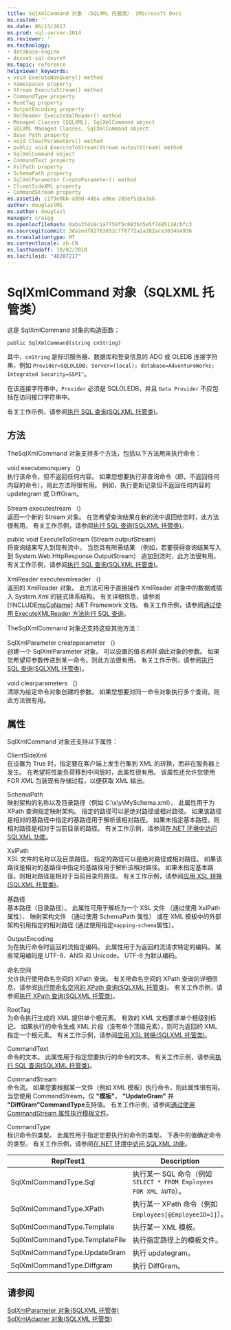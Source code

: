 ```yaml
---
title: SqlXmlCommand 对象 （SQLXML 托管类） |Microsoft Docs
ms.custom: ''
ms.date: 06/13/2017
ms.prod: sql-server-2014
ms.reviewer: ''
ms.technology:
- database-engine
- docset-sql-devref
ms.topic: reference
helpviewer_keywords:
- void ExecuteNonQuery() method
- namespaces property
- Stream ExecuteStream() method
- CommandType property
- RootTag property
- OutputEncoding property
- XmlReader ExecuteXmlReader() method
- Managed Classes [SQLXML], SqlXmlCommand object
- SQLXML Managed Classes, SqlXmlCommand object
- Base Path property
- void ClearParameters() method
- public void ExecuteToStream(Stream outputStream) method
- SqlXmlCommand object
- CommandText property
- XslPath property
- SchemaPath property
- SqlXmlParameter CreateParameter() method
- ClientSideXML property
- CommandStream property
ms.assetid: c1f9e0bb-a89d-4d6a-a96e-289ef516a3a6
author: douglaslMS
ms.author: douglasl
manager: craigg
ms.openlocfilehash: 0aba35418c1a7759f5c083bd5e5f7485118cbfc3
ms.sourcegitcommit: 3da2edf82763852cff6772a1a282ace3034b4936
ms.translationtype: MT
ms.contentlocale: zh-CN
ms.lasthandoff: 10/02/2018
ms.locfileid: "48207217"
---
```

# <a name="sqlxmlcommand-object-sqlxml-managed-classes"></a>SqlXmlCommand 对象（SQLXML 托管类）
  这是 SqlXmlCommand 对象的构造函数：  
  
```  
public SqlXmlCommand(string cnString)  
```  
  
 其中，`cnString` 是标识服务器、数据库和登录信息的 ADO 或 OLEDB 连接字符串，例如 `Provider=SQLOLEDB; Server=(local); database=AdventureWorks; Integrated Security=SSPI"`。  
  
 在该连接字符串中，`Provider` 必须是 SQLOLEDB，并且 `Data Provider` 不应包括在访问接口字符串中。  
  
 有关工作示例，请参阅[执行 SQL 查询&#40;SQLXML 托管类&#41;](sqlxml-4-0-net-framework-support-managed-classes.md)。  
  
## <a name="methods"></a>方法  
 TheSqlXmlCommand 对象支持多个方法，包括以下方法用来执行命令：  
  
 void executenonquery （)  
 执行该命令，但不返回任何内容。 如果您想要执行非查询命令（即，不返回任何内容的命令），则此方法将很有用。 例如，执行更新记录但不返回任何内容的 updategram 或 DiffGram。  
  
 Stream executestream （)  
 返回一个新的 Stream 对象。 在您希望查询结果在新的流中返回给您时，此方法很有用。 有关工作示例，请参阅[执行 SQL 查询&#40;SQLXML 托管类&#41;](sqlxml-4-0-net-framework-support-managed-classes.md)。  
  
 public void ExecuteToStream (Stream outputStream)  
 将查询结果写入到现有流中。 当您具有所需结果 （例如，若要获得查询结果写入到 System.Web.HttpResponse.OutputStream） 追加到流时，此方法很有用。 有关工作示例，请参阅[执行 SQL 查询&#40;SQLXML 托管类&#41;](sqlxml-4-0-net-framework-support-managed-classes.md)。  
  
 XmlReader executexmlreader （)  
 返回的 XmlReader 对象。 此方法可用于直接操作 XmlReader 对象中的数据或插入 System.Xml 的链式体系结构。 有关详细信息，请参阅 [!INCLUDE[msCoName](../../../includes/msconame-md.md)] .NET Framework 文档。 有关工作示例，请参阅[通过使用 ExecuteXMLReader 方法执行 SQL 查询](executing-sql-queries-by-using-the-executexmlreader-method.md)。  
  
 TheSqlXmlCommand 对象还支持这些其他方法：  
  
 SqlXmlParameter createparameter （)  
 创建一个 SqlXmlParameter 对象。 可以设置的值*名称*并*值*此对象的参数。 如果您希望将参数传递到某一命令，则此方法很有用。 有关工作示例，请参阅[执行 SQL 查询&#40;SQLXML 托管类&#41;](sqlxml-4-0-net-framework-support-managed-classes.md)。  
  
 void clearparameters （)  
 清除为给定命令对象创建的参数。 如果您想要对同一命令对象执行多个查询，则此方法很有用。  
  
## <a name="properties"></a>属性  
 SqlXmlCommand 对象还支持以下属性：  
  
 ClientSideXml  
 在设置为 True 时，指定要在客户端上发生行集到 XML 的转换，而非在服务器上发生。 在希望将性能负荷移到中间层时，此属性很有用。 该属性还允许您使用 FOR XML 包装现有存储过程，以便获取 XML 输出。  
  
 SchemaPath  
 映射架构的名称以及目录路径（例如 C:\x\y\MySchema.xml）。 此属性用于为 XPath 查询指定映射架构。 指定的路径可以是绝对路径或相对路径。 如果该路径是相对的基路径中指定的基路径用于解析该相对路径。 如果未指定基本路径，则相对路径是相对于当前目录的路径。 有关工作示例，请参阅[在.NET 环境中访问 SQLXML 功能](accessing-sqlxml-functionality-in-the-net-environment.md)。  
  
 XslPath  
 XSL 文件的名称以及目录路径。 指定的路径可以是绝对路径或相对路径。 如果该路径是相对的基路径中指定的基路径用于解析该相对路径。 如果未指定基本路径，则相对路径是相对于当前目录的路径。 有关工作示例，请参阅[应用 XSL 转换&#40;SQLXML 托管类&#41;](applying-an-xsl-transformation-sqlxml-managed-classes.md)。  
  
 基路径  
 基本路径（目录路径）。 此属性可用于解析为一个 XSL 文件 （通过使用 XslPath 属性）、 映射架构文件 （通过使用 SchemaPath 属性） 或在 XML 模板中的外部架构引用指定的相对路径 (通过使用指定`mapping-schema`属性）。  
  
 OutputEncoding  
 为在执行命令时返回的流指定编码。 此属性用于为返回的流请求特定的编码。 某些常用编码是 UTF-8、ANSI 和 Unicode。 UTF-8 为默认编码。  
  
 命名空间  
 允许执行使用命名空间的 XPath 查询。 有关带命名空间的 XPath 查询的详细信息，请参阅[执行带命名空间的 XPath 查询&#40;SQLXML 托管类&#41;](executing-xpath-queries-with-namespaces-sqlxml-managed-classes.md)。 有关工作示例，请参阅[执行 XPath 查询&#40;SQLXML 托管类&#41;](executing-xpath-queries-sqlxml-managed-classes.md)。  
  
 RootTag  
 为命令执行生成的 XML 提供单个根元素。 有效的 XML 文档要求单个根级别标记。 如果执行的命令生成 XML 片段（没有单个顶级元素），则可为返回的 XML 指定一个根元素。 有关工作示例，请参阅[应用 XSL 转换&#40;SQLXML 托管类&#41;](applying-an-xsl-transformation-sqlxml-managed-classes.md)。  
  
 CommandText  
 命令的文本。 此属性用于指定您要执行的命令的文本。 有关工作示例，请参阅[执行 SQL 查询&#40;SQLXML 托管类&#41;](sqlxml-4-0-net-framework-support-managed-classes.md)。  
  
 CommandStream  
 命令流。 如果您要根据某一文件（例如 XML 模板）执行命令，则此属性很有用。 当您使用 CommandStream，仅 **"模板"**， **"UpdateGram"** 并 **"DiffGram"CommandType**支持值。 有关工作示例，请参阅[通过使用 CommandStream 属性执行模板文件](executing-template-files-by-using-the-commandstream-property.md)。  
  
 CommandType  
 标识命令的类型。 此属性用于指定您要执行的命令的类型。 下表中的值确定命令的类型。 有关工作示例，请参阅[在.NET 环境中访问 SQLXML 功能](accessing-sqlxml-functionality-in-the-net-environment.md)。  
  
|ReplTest1|Description|  
|-----------|-----------------|  
|SqlXmlCommandType.Sql|执行某一 SQL 命令（例如 `SELECT * FROM Employees FOR XML AUTO`）。|  
|SqlXmlCommandType.XPath|执行某一 XPath 命令（例如 `Employees[@EmployeeID=1]`）。|  
|SqlXmlCommandType.Template|执行某一 XML 模板。|  
|SqlXmlCommandType.TemplateFile|执行指定路径上的模板文件。|  
|SqlXmlCommandType.UpdateGram|执行 updategram。|  
|SqlXmlCommandType.Diffgram|执行 DiffGram。|  
  
## <a name="see-also"></a>请参阅  
 [SqlXmlParameter 对象&#40;SQLXML 托管类&#41;](sqlxml-managed-classes-sqlxmlparameter-object.md)   
 [SqlXmlAdapter 对象&#40;SQLXML 托管类&#41;](sqlxml-managed-classes-sqlxmladapter-object.md)  
  
  
